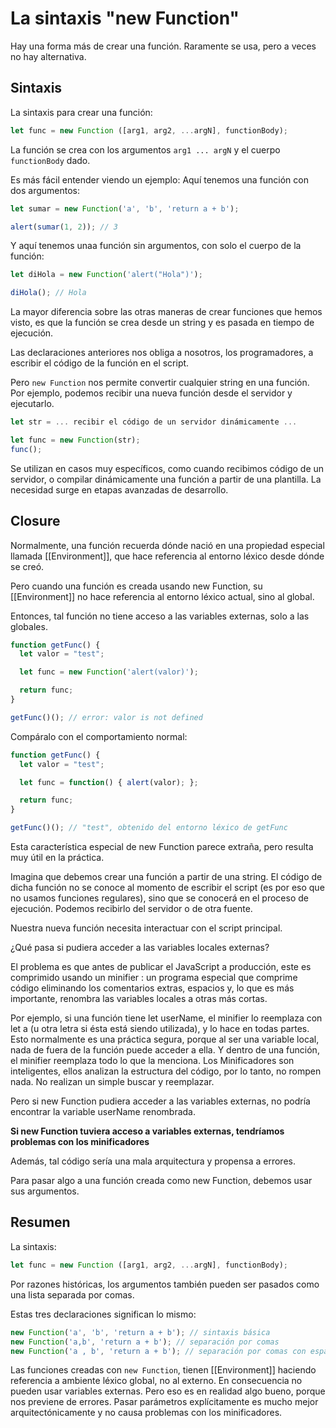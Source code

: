 # La sintaxis "new Function"

Hay una forma más de crear una función. Raramente se usa, pero a veces no hay alternativa.

## Sintaxis

La sintaxis para crear una función:

````js
let func = new Function ([arg1, arg2, ...argN], functionBody);
````

La función se crea con los argumentos `arg1 ... argN` y el cuerpo `functionBody` dado.

Es más fácil entender viendo un ejemplo: Aquí tenemos una función con dos argumentos:

````js
let sumar = new Function('a', 'b', 'return a + b');

alert(sumar(1, 2)); // 3
````

Y aquí tenemos unaa función sin argumentos, con solo el cuerpo de la función:

````js
let diHola = new Function('alert("Hola")');

diHola(); // Hola
````

La mayor diferencia sobre las otras maneras de crear funciones que hemos visto, es que la función se crea desde un string y es pasada en tiempo de ejecución.

Las declaraciones anteriores nos obliga a nosotros, los programadores, a escribir el código de la función en el script.

Pero `new Function` nos permite convertir cualquier string en una función. Por ejemplo, podemos recibir una nueva función desde el servidor y ejecutarlo.

````js
let str = ... recibir el código de un servidor dinámicamente ...

let func = new Function(str);
func();
````

Se utilizan en casos muy específicos, como cuando recibimos código de un servidor, o compilar dinámicamente una función a partir de una plantilla. La necesidad surge en etapas avanzadas de desarrollo.

## Closure

Normalmente, una función recuerda dónde nació en una propiedad especial llamada [[Environment]], que hace referencia al entorno léxico desde dónde se creó.

Pero cuando una función es creada usando new Function, su [[Environment]] no hace referencia al entorno léxico actual, sino al global.

Entonces, tal función no tiene acceso a las variables externas, solo a las globales.

````js
function getFunc() {
  let valor = "test";

  let func = new Function('alert(valor)');

  return func;
}

getFunc()(); // error: valor is not defined
````

Compáralo con el comportamiento normal:

````js
function getFunc() {
  let valor = "test";

  let func = function() { alert(valor); };

  return func;
}

getFunc()(); // "test", obtenido del entorno léxico de getFunc
````

Esta característica especial de new Function parece extraña, pero resulta muy útil en la práctica.

Imagina que debemos crear una función a partir de una string. El código de dicha función no se conoce al momento de escribir el script (es por eso que no usamos funciones regulares), sino que se conocerá en el proceso de ejecución. Podemos recibirlo del servidor o de otra fuente.

Nuestra nueva función necesita interactuar con el script principal.

¿Qué pasa si pudiera acceder a las variables locales externas?

El problema es que antes de publicar el JavaScript a producción, este es comprimido usando un minifier : un programa especial que comprime código eliminando los comentarios extras, espacios y, lo que es más importante, renombra las variables locales a otras más cortas.

Por ejemplo, si una función tiene let userName, el minifier lo reemplaza con let a (u otra letra si ésta está siendo utilizada), y lo hace en todas partes. Esto normalmente es una práctica segura, porque al ser una variable local, nada de fuera de la función puede acceder a ella. Y dentro de una función, el minifier reemplaza todo lo que la menciona. Los Minificadores son inteligentes, ellos analizan la estructura del código, por lo tanto, no rompen nada. No realizan un simple buscar y reemplazar.

Pero si new Function pudiera acceder a las variables externas, no podría encontrar la variable userName renombrada.

**Si new Function tuviera acceso a variables externas, tendríamos problemas con los minificadores**

Además, tal código sería una mala arquitectura y propensa a errores.

Para pasar algo a una función creada como new Function, debemos usar sus argumentos.

## Resumen

La sintaxis:

````js
let func = new Function ([arg1, arg2, ...argN], functionBody);
````

Por razones históricas, los argumentos también pueden ser pasados como una lista separada por comas.

Estas tres declaraciones significan lo mismo:

````js
new Function('a', 'b', 'return a + b'); // sintaxis básica
new Function('a,b', 'return a + b'); // separación por comas
new Function('a , b', 'return a + b'); // separación por comas con espacios
````

Las funciones creadas con `new Function`, tienen [[Environment]] haciendo referencia a ambiente léxico global, no al externo. En consecuencia no pueden usar variables externas. Pero eso es en realidad algo bueno, porque nos previene de errores. Pasar parámetros explícitamente es mucho mejor arquitectónicamente y no causa problemas con los minificadores.
